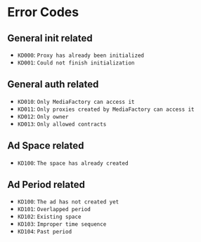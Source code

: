 # Error Codes

## General init related

- `KD000`: `Proxy has already been initialized`
- `KD001`: `Could not finish initialization`

## General auth related

- `KD010`: `Only MediaFactory can access it`
- `KD011`: `Only proxies created by MediaFactory can access it`
- `KD012`: `Only owner`
- `KD013`: `Only allowed contracts`

## Ad Space related

- `KD100`: `The space has already created`

## Ad Period related

- `KD100`: `The ad has not created yet`
- `KD101`: `Overlapped period`
- `KD102`: `Existing space`
- `KD103`: `Improper time sequence`
- `KD104`: `Past period`

